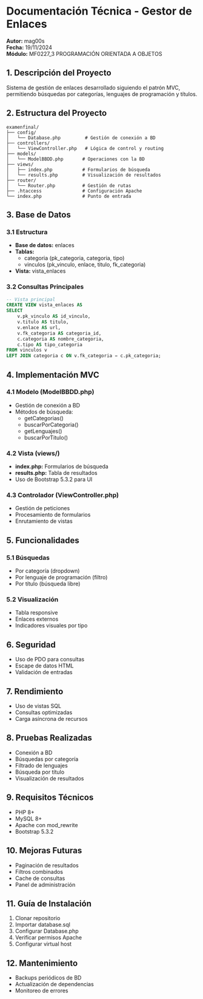 # Documentación Técnica - Gestor de Enlaces
**Autor:** mag00s  
**Fecha:** 19/11/2024  
**Módulo:** MF0227_3 PROGRAMACIÓN ORIENTADA A OBJETOS

## 1. Descripción del Proyecto
Sistema de gestión de enlaces desarrollado siguiendo el patrón MVC, permitiendo búsquedas por categorías, lenguajes de programación y títulos.

## 2. Estructura del Proyecto
```
examenfinal/
├── config/
│   └── Database.php         # Gestión de conexión a BD
├── controllers/
│   └── ViewController.php   # Lógica de control y routing
├── models/
│   └── ModelBBDD.php       # Operaciones con la BD
├── views/
│   ├── index.php           # Formularios de búsqueda
│   └── results.php         # Visualización de resultados
├── router/
│   └── Router.php          # Gestión de rutas
├── .htaccess               # Configuración Apache
└── index.php               # Punto de entrada
```

## 3. Base de Datos
### 3.1 Estructura
- **Base de datos:** enlaces
- **Tablas:**
  - categoria (pk_categoria, categoria, tipo)
  - vinculos (pk_vinculo, enlace, titulo, fk_categoria)
- **Vista:** vista_enlaces

### 3.2 Consultas Principales
```sql
-- Vista principal
CREATE VIEW vista_enlaces AS
SELECT 
    v.pk_vinculo AS id_vinculo,
    v.titulo AS titulo,
    v.enlace AS url,
    v.fk_categoria AS categoria_id,
    c.categoria AS nombre_categoria,
    c.tipo AS tipo_categoria
FROM vinculos v 
LEFT JOIN categoria c ON v.fk_categoria = c.pk_categoria;
```

## 4. Implementación MVC
### 4.1 Modelo (ModelBBDD.php)
- Gestión de conexión a BD
- Métodos de búsqueda:
  - getCategorias()
  - buscarPorCategoria()
  - getLenguajes()
  - buscarPorTitulo()

### 4.2 Vista (views/)
- **index.php:** Formularios de búsqueda
- **results.php:** Tabla de resultados
- Uso de Bootstrap 5.3.2 para UI

### 4.3 Controlador (ViewController.php)
- Gestión de peticiones
- Procesamiento de formularios
- Enrutamiento de vistas

## 5. Funcionalidades
### 5.1 Búsquedas
- Por categoría (dropdown)
- Por lenguaje de programación (filtro)
- Por título (búsqueda libre)

### 5.2 Visualización
- Tabla responsive
- Enlaces externos
- Indicadores visuales por tipo

## 6. Seguridad
- Uso de PDO para consultas
- Escape de datos HTML
- Validación de entradas

## 7. Rendimiento
- Uso de vistas SQL
- Consultas optimizadas
- Carga asíncrona de recursos

## 8. Pruebas Realizadas
- Conexión a BD
- Búsquedas por categoría
- Filtrado de lenguajes
- Búsqueda por título
- Visualización de resultados

## 9. Requisitos Técnicos
- PHP 8+
- MySQL 8+
- Apache con mod_rewrite
- Bootstrap 5.3.2

## 10. Mejoras Futuras
- Paginación de resultados
- Filtros combinados
- Cache de consultas
- Panel de administración

## 11. Guía de Instalación
1. Clonar repositorio
2. Importar database.sql
3. Configurar Database.php
4. Verificar permisos Apache
5. Configurar virtual host

## 12. Mantenimiento
- Backups periódicos de BD
- Actualización de dependencias
- Monitoreo de errores